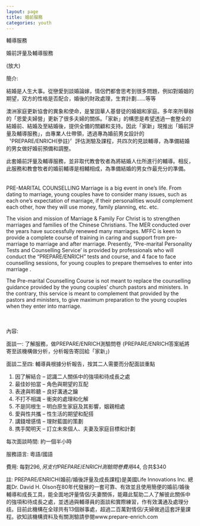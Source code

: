 ```yaml
---
layout: page
title: 婚前服務
categories: youth
---
```

輔導服務

婚前評量及輔導服務
　



(放大)

簡介:

結婚是人生大事。從戀愛到談婚論嫁，情侶們都會思考到很多問題，例如對婚姻的期望，双方的性格是否配合，婚後的財政處理，生育計劃……等等

澳洲家庭更新協會的異象和使命，是鞏固華人基督徒的婚姻和家庭。多年來所舉辦的「恩愛夫婦營」更新了很多夫婦的關係。「家新」的構思是希望透過一套整全的結婚前、結婚及至結婚後，提供全備的關顧和支持。因此「家新」現推出「婚前評量及輔導服務」，由專業人仕帶領，透過專為婚前男女設計的〝PREPARE/ENRICH(參註)〞評估測驗及課程，共四次的見談輔導，為準備結婚的男女做好婚前預備和調整。

此套婚前評量及輔導服務，並非取代教會牧者為將結婚人仕所進行的輔導。相反，此服務和教會牧者的婚前輔導是相輔相成，為準備結婚的男女作最充分的準備。
　

PRE-MARITAL COUNSELLING
Marriage is a big event in one’s life. From dating to marriage, young
couples have to consider many issues, such as each one’s expectation of
marriage, if their personalities would complement each other, how they
will use money, family planning, etc. etc.

The vision and mission of Marriage & Family For Christ is to strengthen
marriages and families of the Chinese Christians. The MER conducted over
the years have successfully renewed many marriages. MFFC is keen to
provide a complete course of training in caring and support from
pre-marriage to marriage and after marriage. Presently, “Pre-marital
Personality Tests and Counselling Service’ is provided by professionals
who will conduct the “PREPARE/ENRICH” tests and course, and 4 face to
face counselling sessions, for young couples to prepare themselves to
enter into marriage .

The Pre-marital Counselling Course is not meant to replace the
counselling guidance provided by the young couples’ church pastors and
ministers. In the contrary, this service is meant to complement that
provided by the pastors and ministers, to give maximum preparation to
the young couples when they enter into marriage.

　

內容: 

面談一: 了解服務，做PREPARE/ENRICH測驗問卷
(PREPARE/ENRICH答案紙將寄至該機構做分析，分析報告寄回給「家新」)

面談二至四:
輔導員根據分析報告，按其二人需要而分配面談重點

1. 因了解結合 – 認識二人關係中的強項和待成長之處
2. 最佳妙拍當 – 角色與期望的互配
3. 表達與聆聽 – 良好溝通之鑰
4. 不打不相識 – 衝突的處理和化解
5. 不是同根生 – 明白原生家庭及其影響，姻親相處
6. 愛與性共攜 – 性生活的期望和配搭
7. 講錢增感情 – 理財藍圖的策劃
8. 携手闖明天 – 訂立未來個人、夫妻及家庭目標和計劃

每次面談時間: 約一個半小時

服務語言: 粵語/國語

費用: 每對$296, 另支付PREPARE/ENRICH測驗問卷費用$44, 合共$340

註: PREPARE/ENRICH(婚前/婚後評量及成長課程)是美國Life Innovations Inc.
總裁Dr. David H.
Olson在80年代發展的一套可靠、有效並且使用簡便的婚前/婚後輔導和成長工具，能全面地評量情侶/夫妻關係，能藉此幫助二人了解彼此關係中的強項和待成長之處，並透過與輔導員的面談和實際練習，作有效溝通及處理分歧。目前此機構在全球共有13個辦事處，超過二百萬對情侶/夫婦做過這套評量課程。欲知該機構資料及有關測驗請參閱www.prepare-enrich.com
